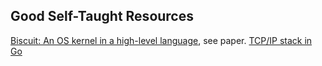 ## Good Self-Taught Resources

[Biscuit: An OS kernel in a high-level language](https://pdos.csail.mit.edu/projects/biscuit.html), see paper.
[TCP/IP stack in Go](https://github.com/google/gvisor/tree/go/pkg/tcpip)

